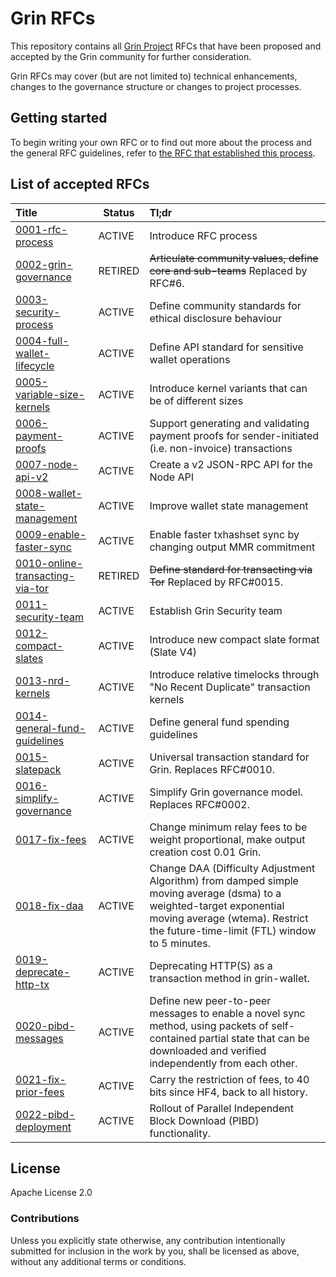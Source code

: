 # Grin RFCs

This repository contains all [Grin Project](https://grin.mw) RFCs that have been proposed and accepted by the Grin community for further consideration.

Grin RFCs may cover (but are not limited to) technical enhancements, changes to the governance structure or changes to project processes.

## Getting started

To begin writing your own RFC or to find out more about the process and the general RFC guidelines, refer to [the RFC that established this  process](text/0001-rfc-process.md).

## List of accepted RFCs

|Title|Status|Tl;dr|
|:---|---|:---|
| [0001-rfc-process](text/0001-rfc-process.md) | ACTIVE | Introduce RFC process |
| [0002-grin-governance](text/0002-grin-governance.md) | RETIRED | ~~Articulate community values, define core and sub-teams~~ Replaced by RFC#6. |
| [0003-security-process](text/0003-security-process.md) | ACTIVE | Define community standards for ethical disclosure behaviour |
| [0004-full-wallet-lifecycle](text/0004-full-wallet-lifecycle.md) | ACTIVE | Define API standard for sensitive wallet operations |
| [0005-variable-size-kernels](text/0005-variable-size-kernels.md) | ACTIVE | Introduce kernel variants that can be of different sizes |
| [0006-payment-proofs](text/0006-payment-proofs.md) | ACTIVE | Support generating and validating payment proofs for sender-initiated (i.e. non-invoice) transactions |
| [0007-node-api-v2](text/0007-node-api-v2.md) | ACTIVE | Create a v2 JSON-RPC API for the Node API |
| [0008-wallet-state-management](text/0008-wallet-state-management.md) | ACTIVE | Improve wallet state management |
| [0009-enable-faster-sync](text/0009-enable-faster-sync.md) | ACTIVE | Enable faster txhashset sync by changing output MMR commitment |
| [0010-online-transacting-via-tor](text/0010-online-transacting-via-tor.md) | RETIRED | ~~Define standard for transacting via Tor~~ Replaced by RFC#0015. |
| [0011-security-team](text/0011-security-team.md) | ACTIVE | Establish Grin Security team |
| [0012-compact-slates](text/0012-compact-slates.md)| ACTIVE | Introduce new compact slate format (Slate V4) |
| [0013-nrd-kernels](text/0013-nrd-kernels.md) | ACTIVE | Introduce relative timelocks through "No Recent Duplicate" transaction kernels |
| [0014-general-fund-guidelines](text/0014-general-fund-guidelines.md) | ACTIVE | Define general fund spending guidelines |
| [0015-slatepack](text/0015-slatepack.md) | ACTIVE | Universal transaction standard for Grin. Replaces RFC#0010. |
| [0016-simplify-governance](text/0016-simplify-governance.md) | ACTIVE | Simplify Grin governance model. Replaces RFC#0002. |
| [0017-fix-fees](text/0017-fix-fees.md) | ACTIVE | Change minimum relay fees to be weight proportional, make output creation cost 0.01 Grin. |
| [0018-fix-daa](text/0018-fix-daa.md) | ACTIVE | Change DAA (Difficulty Adjustment Algorithm) from damped simple moving average (dsma) to a weighted-target exponential moving average (wtema). Restrict the future-time-limit (FTL) window to 5 minutes. |
| [0019-deprecate-http-tx](text/0019-deprecate-http-tx.md) | ACTIVE | Deprecating HTTP(S) as a transaction method in grin-wallet. |
| [0020-pibd-messages](text/0020-pibd-messages.md) | ACTIVE | Define new peer-to-peer messages to enable a novel sync method, using packets of self-contained partial state that can be downloaded and verified independently from each other. |
| [0021-fix-prior-fees](text/0021-fix-prior-fees.md) | ACTIVE | Carry the restriction of fees, to 40 bits since HF4, back to all history. |
| [0022-pibd-deployment](text/0022-pibd-deployment.md) | ACTIVE | Rollout of Parallel Independent Block Download (PIBD) functionality. |

## License

Apache License 2.0

### Contributions

Unless you explicitly state otherwise, any contribution intentionally submitted for inclusion in the work by you, shall be licensed as above, without any additional terms or conditions.
